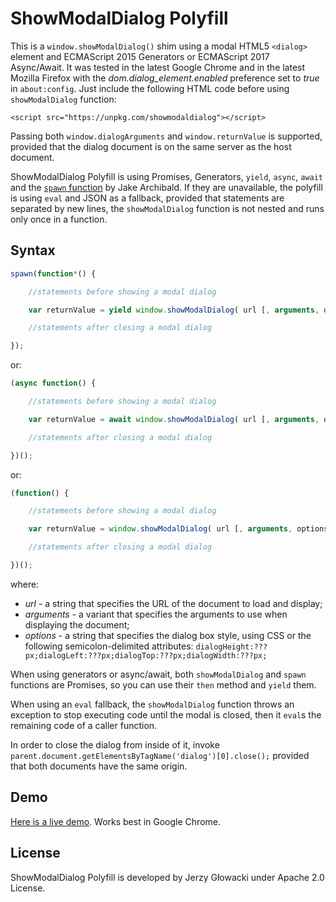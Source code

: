 ShowModalDialog Polyfill
========================

This is a `window.showModalDialog()` shim using a modal HTML5 `<dialog>` element and ECMAScript 2015 Generators or ECMAScript 2017 Async/Await. It was tested in the latest Google Chrome and in the latest Mozilla Firefox with the *dom.dialog_element.enabled* preference set to *true* in `about:config`. Just include the following HTML code before using `showModalDialog` function:

    <script src="https://unpkg.com/showmodaldialog"></script>

Passing both `window.dialogArguments` and `window.returnValue` is supported, provided that the dialog document is on the same server as the host document.

ShowModalDialog Polyfill is using Promises, Generators, `yield`, `async`, `await` and the [`spawn` function](https://gist.github.com/jakearchibald/31b89cba627924972ad6) by Jake Archibald. If they are unavailable, the polyfill is using `eval` and JSON as a fallback, provided that statements are separated by new lines, the `showModalDialog` function is not nested and runs only once in a function.

Syntax
------

```javascript
spawn(function*() {

    //statements before showing a modal dialog

    var returnValue = yield window.showModalDialog( url [, arguments, options] );

    //statements after closing a modal dialog

});
```

or:

```javascript
(async function() {

    //statements before showing a modal dialog

    var returnValue = await window.showModalDialog( url [, arguments, options] );

    //statements after closing a modal dialog

})();
```

or:

```javascript
(function() {

    //statements before showing a modal dialog

    var returnValue = window.showModalDialog( url [, arguments, options] );

    //statements after closing a modal dialog

})();
```

where:

 - *url* - a string that specifies the URL of the document to load and display;
 - *arguments* - a variant that specifies the arguments to use when displaying the document;
 - *options* - a string that specifies the dialog box style, using CSS or the following semicolon-delimited attributes: `dialogHeight:???px;dialogLeft:???px;dialogTop:???px;dialogWidth:???px;`

When using generators or async/await, both `showModalDialog` and `spawn` functions are Promises, so you can use their `then` method and `yield` them.

When using an `eval` fallback, the `showModalDialog` function throws an exception to stop executing code until the modal is closed, then it `eval`s the remaining code of a caller function.

In order to close the dialog from inside of it, invoke `parent.document.getElementsByTagName('dialog')[0].close();` provided that both documents have the same origin. 

Demo
----

[Here is a live demo](http://niutech.github.com/showModalDialog/demo.html). Works best in Google Chrome.

License
-------

ShowModalDialog Polyfill is developed by Jerzy Głowacki under Apache 2.0 License.
